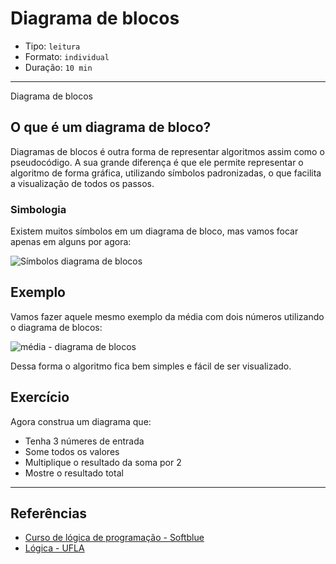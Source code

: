 # Diagrama de blocos

* Tipo: `leitura`
* Formato: `individual`
* Duração: `10 min`

***

Diagrama de blocos

## O que é um diagrama de bloco?

Diagramas de blocos é outra forma de representar algoritmos assim como o
pseudocódigo. A sua grande diferença é que ele permite representar o algoritmo
de forma gráfica, utilizando símbolos padronizadas, o que facilita a
visualização de todos os passos.

### Simbologia

Existem muitos símbolos em um diagrama de bloco, mas vamos focar apenas em
alguns por agora:

![Símbolos diagrama de blocos](http://3.bp.blogspot.com/_lqiIA9Wgurc/TPWRjA5AomI/AAAAAAAAAA8/ovUtiQ-k-SE/s1600/simbologia.png)

## Exemplo

Vamos fazer aquele mesmo exemplo da média com dois números utilizando o
diagrama de blocos:

![média - diagrama de blocos](https://i.imgur.com/UOPE4WU.png)

Dessa forma o algoritmo fica bem simples e fácil de ser visualizado.

## Exercício

Agora construa um diagrama que:

* Tenha 3 númeres de entrada
* Some todos os valores
* Multiplique o resultado da soma por 2
* Mostre o resultado total

***

## Referências

* [Curso de lógica de programação - Softblue](http://www.softblue.com.br/site/curso/id/6/CURSO+DE+LOGICA+DE+PROGRAMACAO+BASICO+ON+LINE+LO06+GRATIS)
* [Lógica - UFLA](http://professores.dcc.ufla.br/~monserrat/download/logica.pdf)
